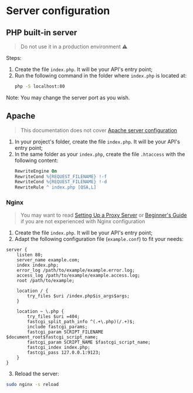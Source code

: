 # Server configuration

## PHP built-in server

> Do not use it in a production environment ⚠

Steps:
1. Create the file `index.php`. It will be your API's entry point;
2. Run the following command in the folder where   `index.php` is located at:
    ```bash
    php -S localhost:80
    ```

Note: You may change the server port as you wish.

## Apache

> This documentation does not cover [Apache server configuration](https://ubuntu.com/tutorials/install-and-configure-apache)

1. In your project's folder, create the file `index.php`. It will be your API's entry point;
2. In the same folder as your `index.php`, create the file `.htaccess` with the following content:
    ```apache
    RewriteEngine On
    RewriteCond %{REQUEST_FILENAME} !-f
    RewriteCond %{REQUEST_FILENAME} !-d
    RewriteRule ^ index.php [QSA,L]
    ```

### Nginx

> You may want to read [Setting Up a Proxy Server](https://www.nginx.com/blog/setting-up-nginx/#proxy-server) or [Beginner's Guide](https://nginx.org/en/docs/beginners_guide.html) if you are not experienced with Nginx configuration

1. Create the file `index.php`. It will be your API's entry point;
2. Adapt the following configuration file (`example.conf`) to fit your needs:
```nginx
server {
    listen 80;
    server_name example.com;
    index index.php;
    error_log /path/to/example/example.error.log;
    access_log /path/to/example/example.access.log;
    root /path/to/example;

    location / {
        try_files $uri /index.php$is_args$args;
    }

    location ~ \.php {
        try_files $uri =404;
        fastcgi_split_path_info ^(.+\.php)(/.+)$;
        include fastcgi_params;
        fastcgi_param SCRIPT_FILENAME $document_root$fastcgi_script_name;
        fastcgi_param SCRIPT_NAME $fastcgi_script_name;
        fastcgi_index index.php;
        fastcgi_pass 127.0.0.1:9123;
    }
}
```
3. Reload the server:
```bash
sudo nginx -s reload
```